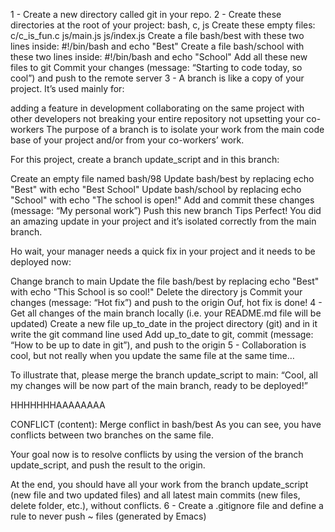 1 - Create a new directory called git in your repo.
2 - Create these directories at the root of your project: bash, c, js
Create these empty files:
c/c_is_fun.c
js/main.js
js/index.js
Create a file bash/best with these two lines inside: #!/bin/bash and echo "Best"
Create a file bash/school with these two lines inside: #!/bin/bash and echo "School"
Add all these new files to git
Commit your changes (message: “Starting to code today, so cool”) and push to the remote server
3 - A branch is like a copy of your project. It’s used mainly for:

adding a feature in development
collaborating on the same project with other developers
not breaking your entire repository
not upsetting your co-workers
The purpose of a branch is to isolate your work from the main code base of your project and/or from your co-workers’ work.

For this project, create a branch update_script and in this branch:

Create an empty file named bash/98
Update bash/best by replacing echo "Best" with echo "Best School"
Update bash/school by replacing echo "School" with echo "The school is open!"
Add and commit these changes (message: “My personal work”)
Push this new branch Tips
Perfect! You did an amazing update in your project and it’s isolated correctly from the main branch.

Ho wait, your manager needs a quick fix in your project and it needs to be deployed now:

Change branch to main
Update the file bash/best by replacing echo "Best" with echo "This School is so cool!"
Delete the directory js
Commit your changes (message: “Hot fix”) and push to the origin
Ouf, hot fix is done!
4 - Get all changes of the main branch locally (i.e. your README.md file will be updated)
Create a new file up_to_date in the project directory (git) and in it write the git command line used
Add up_to_date to git, commit (message: “How to be up to date in git”), and push to the origin
5 - Collaboration is cool, but not really when you update the same file at the same time…

To illustrate that, please merge the branch update_script to main: “Cool, all my changes will be now part of the main branch, ready to be deployed!”

HHHHHHHAAAAAAAA

CONFLICT (content): Merge conflict in bash/best
As you can see, you have conflicts between two branches on the same file.

Your goal now is to resolve conflicts by using the version of the branch update_script, and push the result to the origin.

At the end, you should have all your work from the branch update_script (new file and two updated files) and all latest main commits (new files, delete folder, etc.), without conflicts.
6 - Create a .gitignore file and define a rule to never push ~ files (generated by Emacs) 
